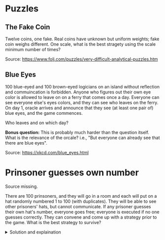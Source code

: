 # Puzzles

## The Fake Coin
Twelve coins, one fake. Real coins have unknown but uniform weights; fake coin weighs different. One scale, what is the best stragety using the scale minimum number of times?

Source: https://www.folj.com/puzzles/very-difficult-analytical-puzzles.htm


## Blue Eyes
100 blue-eyed and 100 brown-eyed logicians on an island without reflection and commuincation is forbidden. Anyone who figures out their own eye color is allowed to leave on on a ferry that comes once a day. Everyone can see everyone else's eyes colors, and they can see who leaves on the ferry.  On day 1, oracle arrives and announce that they see (at least one pair of) blue eyes, and the game commences.

Who leaves and on which day?

**Bonus question:** This is probably much harder than the question itself. What is the relevance of the orcale? i.e., "But everyone can already see that there are blue eyes".

Source: https://xkcd.com/blue_eyes.html


# Prinsoner guesses own number 

Source missing.

There are 100 prinsoners, and they will go in a room and each will put on a hat randomly numbered 1 to 100 (with duplicates). They will be able to see other prisoners' hats, but cannot communicate. If any prisoner guesses their own hat's number, everyone goes free; everyone is executed if no one guesses correctly. They can convene and come up with a strategy prior to the game. What is the best strategy to survive?

<details>
  <summary>Solution and explaination</summary>

  Everyone is assigned a different number `x` to memorize, from 1 to 100. The prisoner will guess `1 + (x - (sum(rest)) mod 100)` when it's their turn, where `sum(rest)` is the sum of all numbers they see. Exactly one prisoner will guess right.

  In more layperson terms, subtract sum of all numbers observed plus `x` from 10,000. The last two digits plus one is their guess.

  That is a concise way to describe a solution. More intutively, each prinsoer will assume a different modulo-100 remainder `r` of the total sum of numbers (including thier own) - 100. Subtract 100 because we want the numbers to be 0 to 99 to work with modular arithmatics (i.e. subtract 1 from each number). Exactly one prisoner will have the correct assumption (since there are 100 different remainders). Given the correct remainder, they can compute their own number via solving the modular arithmatic equation `(sum(rest) + t - 100) mod 100 = r`, where `t` is their acutal number on their hat. Note that `-100` can be omitted because that's 0 mod 100. But that is equivalent to computing the first formula given above where `x = 100 - r`, and hence the concise solution.
</details>
